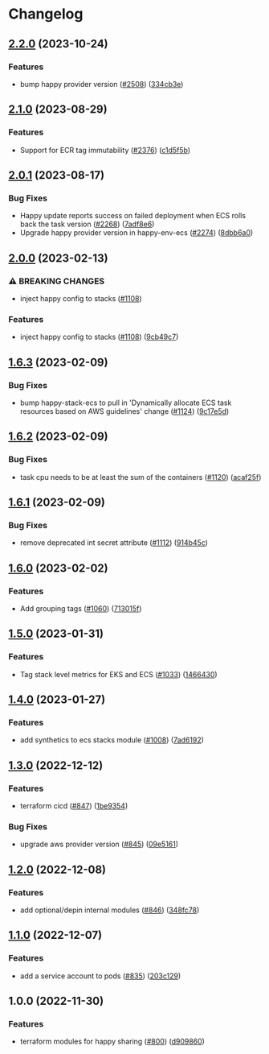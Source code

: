 # Changelog

## [2.2.0](https://github.com/chanzuckerberg/happy/compare/happy-stack-ecs-v2.1.0...happy-stack-ecs-v2.2.0) (2023-10-24)


### Features

* bump happy provider version ([#2508](https://github.com/chanzuckerberg/happy/issues/2508)) ([334cb3e](https://github.com/chanzuckerberg/happy/commit/334cb3e673a1e362973fabfa268649a6baa32f5d))

## [2.1.0](https://github.com/chanzuckerberg/happy/compare/happy-stack-ecs-v2.0.1...happy-stack-ecs-v2.1.0) (2023-08-29)


### Features

* Support for ECR tag immutability ([#2376](https://github.com/chanzuckerberg/happy/issues/2376)) ([c1d5f5b](https://github.com/chanzuckerberg/happy/commit/c1d5f5b6e6a093c19ba2a092111842cc0e4f195f))

## [2.0.1](https://github.com/chanzuckerberg/happy/compare/happy-stack-ecs-v2.0.0...happy-stack-ecs-v2.0.1) (2023-08-17)


### Bug Fixes

* Happy update reports success on failed deployment when ECS rolls back the task version ([#2268](https://github.com/chanzuckerberg/happy/issues/2268)) ([7adf8e6](https://github.com/chanzuckerberg/happy/commit/7adf8e654979bedd01c9c824ba1489901524b2d1))
* Upgrade happy provider version in happy-env-ecs ([#2274](https://github.com/chanzuckerberg/happy/issues/2274)) ([8dbb6a0](https://github.com/chanzuckerberg/happy/commit/8dbb6a0d378de4eb906bfb73b953b231791a6d39))

## [2.0.0](https://github.com/chanzuckerberg/happy/compare/happy-stack-ecs-v1.6.3...happy-stack-ecs-v2.0.0) (2023-02-13)


### ⚠ BREAKING CHANGES

* inject happy config to stacks ([#1108](https://github.com/chanzuckerberg/happy/issues/1108))

### Features

* inject happy config to stacks ([#1108](https://github.com/chanzuckerberg/happy/issues/1108)) ([9cb49c7](https://github.com/chanzuckerberg/happy/commit/9cb49c7f7bd6819541510e4f31ab5fd112579457))

## [1.6.3](https://github.com/chanzuckerberg/happy/compare/happy-stack-ecs-v1.6.2...happy-stack-ecs-v1.6.3) (2023-02-09)


### Bug Fixes

* bump happy-stack-ecs to pull in 'Dynamically allocate ECS task resources based on AWS guidelines' change ([#1124](https://github.com/chanzuckerberg/happy/issues/1124)) ([9c17e5d](https://github.com/chanzuckerberg/happy/commit/9c17e5d675cbf795d2bff559cf4d3328ed3341e0))

## [1.6.2](https://github.com/chanzuckerberg/happy/compare/happy-stack-ecs-v1.6.1...happy-stack-ecs-v1.6.2) (2023-02-09)


### Bug Fixes

* task cpu needs to be at least the sum of the containers ([#1120](https://github.com/chanzuckerberg/happy/issues/1120)) ([acaf25f](https://github.com/chanzuckerberg/happy/commit/acaf25f7f09587fb94f607bf8bd392ac7dcf6a5a))

## [1.6.1](https://github.com/chanzuckerberg/happy/compare/happy-stack-ecs-v1.6.0...happy-stack-ecs-v1.6.1) (2023-02-09)


### Bug Fixes

* remove deprecated int secret attribute ([#1112](https://github.com/chanzuckerberg/happy/issues/1112)) ([914b45c](https://github.com/chanzuckerberg/happy/commit/914b45c7ac04c6926ae04e319b37c906e7819069))

## [1.6.0](https://github.com/chanzuckerberg/happy/compare/happy-stack-ecs-v1.5.0...happy-stack-ecs-v1.6.0) (2023-02-02)


### Features

* Add grouping tags ([#1060](https://github.com/chanzuckerberg/happy/issues/1060)) ([713015f](https://github.com/chanzuckerberg/happy/commit/713015ff7c24278c6315b9ad0ce04e98fb56bb4e))

## [1.5.0](https://github.com/chanzuckerberg/happy/compare/happy-stack-ecs-v1.4.0...happy-stack-ecs-v1.5.0) (2023-01-31)


### Features

* Tag stack level metrics for EKS and ECS ([#1033](https://github.com/chanzuckerberg/happy/issues/1033)) ([1466430](https://github.com/chanzuckerberg/happy/commit/146643014a9c60cf2bac67fd25d6881827b9b3e9))

## [1.4.0](https://github.com/chanzuckerberg/happy/compare/happy-stack-ecs-v1.3.0...happy-stack-ecs-v1.4.0) (2023-01-27)


### Features

* add synthetics to ecs stacks module ([#1008](https://github.com/chanzuckerberg/happy/issues/1008)) ([7ad6192](https://github.com/chanzuckerberg/happy/commit/7ad6192edf208908b50ec8ff906994fef4a15829))

## [1.3.0](https://github.com/chanzuckerberg/happy/compare/happy-stack-ecs-v1.2.0...happy-stack-ecs-v1.3.0) (2022-12-12)


### Features

* terraform cicd ([#847](https://github.com/chanzuckerberg/happy/issues/847)) ([1be9354](https://github.com/chanzuckerberg/happy/commit/1be9354192ce8085fa967c0c9280a772a4bb6daa))


### Bug Fixes

* upgrade aws provider version ([#845](https://github.com/chanzuckerberg/happy/issues/845)) ([09e5161](https://github.com/chanzuckerberg/happy/commit/09e51613e7e5fc2a8559fd3b00dbf410fe6082f4))

## [1.2.0](https://github.com/chanzuckerberg/happy/compare/happy-stack-ecs-v1.1.0...happy-stack-ecs-v1.2.0) (2022-12-08)


### Features

* add optional/depin internal modules ([#846](https://github.com/chanzuckerberg/happy/issues/846)) ([348fc78](https://github.com/chanzuckerberg/happy/commit/348fc7876fd7427487d7ea340171898a39d4b05b))

## [1.1.0](https://github.com/chanzuckerberg/happy/compare/happy-stack-ecs-v1.0.0...happy-stack-ecs-v1.1.0) (2022-12-07)


### Features

* add a service account to pods ([#835](https://github.com/chanzuckerberg/happy/issues/835)) ([203c129](https://github.com/chanzuckerberg/happy/commit/203c1294602160dfc4aacc15adf8ebc91e83af5a))

## 1.0.0 (2022-11-30)


### Features

* terraform modules for happy sharing ([#800](https://github.com/chanzuckerberg/happy/issues/800)) ([d909860](https://github.com/chanzuckerberg/happy/commit/d9098607e37b29c71bdc3ddac9fabd7ba280606b))
